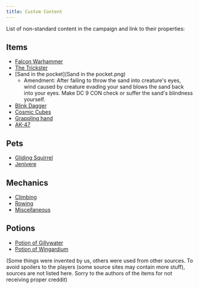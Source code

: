 ```yaml
---
title: Custom Content
---
```


List of non-standard content in the campaign and link to their properties:

## Items

* [Falcon Warhammer](falcon_warhammer.html)
* [The Trickster](the_trickster.html)
* [Sand in the pocket](Sand in the pocket.png)
    * Amendment: After failing to throw the sand into creature's eyes, wind caused by creature evading your sand blows the sand back into your eyes. Make DC 9 CON check or suffer the sand's blindness yourself. 
* [Blink Dagger](blink_dagger.html)
* [Cosmic Cubes](cosmic_cubes.html)
* [Grappling hand](grappling_hand.html)
* [AK-47](ak47.html)

## Pets

* [Gliding Squirrel](gliding_squirrel.html)
* [Jenivere](jenivere.html)


## Mechanics

* [Climbing](climbing.html)
* [Rowing](rowing.html)
* [Miscellaneous](miscelaneous_rules.html)

## Potions

* [Potion of Gillywater](potion_gillywater.html)
* [Potion of Wingardium](potion_wilgardium.html)

(Some things were invented by us, others were used from other sources. To avoid spoilers to the players (some source sites may contain more stuff), sources are not listed here. Sorry to the authors of the items for not receiving proper creddit)

